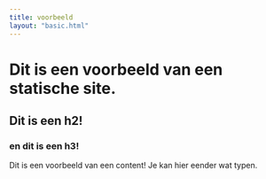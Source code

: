 ```yaml
---
title: voorbeeld
layout: "basic.html"
---
```


# Dit is een voorbeeld van een statische site.

## Dit is een h2!

### en dit is een h3!

Dit is een voorbeeld van een content! Je kan hier eender wat typen.
